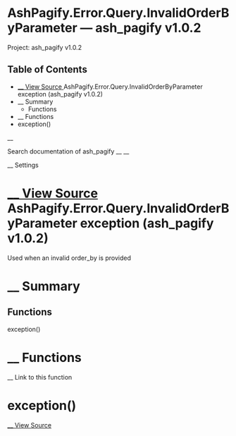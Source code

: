 # AshPagify.Error.Query.InvalidOrderByParameter — ash_pagify v1.0.2

Project: ash_pagify v1.0.2

## Table of Contents

- [ __ View Source ](external_link) AshPagify.Error.Query.InvalidOrderByParameter exception (ash_pagify v1.0.2)
- __ Summary
  - Functions
- __ Functions
- exception()

__

Search documentation of ash_pagify __ __

__ Settings

#  [ __ View Source ](external_link) AshPagify.Error.Query.InvalidOrderByParameter exception (ash_pagify v1.0.2)

Used when an invalid order_by is provided

#  __ Summary

##  Functions

exception()

#  __ Functions

__ Link to this function

# exception()

[ __ View Source ](external_link)
